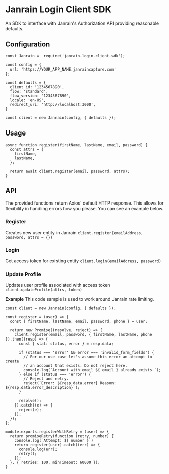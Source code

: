 # Janrain Login Client SDK

An SDK to interface with Janrain's Authorization API providing reasonable defaults.

## Configuration
```
const Janrain =  require('janrain-login-client-sdk');

const config = {
  url: 'https://YOUR_APP_NAME.janraincapture.com'
};

const defaults = {
  client_id: '1234567890',
  flow: 'standard',
  flow_version: '1234567890',
  locale: 'en-US',
  redirect_uri: 'http://localhost:3000',
}

const client = new Janrain(config, { defaults });
```

## Usage
```
async function register(firstName, lastName, email, password) {
  const attrs = {
    firstName,
    lastName,
  };

  return await client.register(email, password, attrs);
}
```

## API

The provided functions return Axios' default HTTP response. This allows for flexibility in handling errors
how you please. You can see an example below.

### Register
Creates new user entity in Janrain
`client.register(emailAddress, password, attrs = {})`

### Login
Get access token for existing entity
`client.login(emailAddress, password)`

### Update Profile
Updates user profile associated with access token
`client.updateProfile(attrs, token)`

**Example**
This code sample is used to work around Janrain rate limiting.
```
const client = new Janrain(config, { defaults });

const register = (user) => {
  const { firstName, lastName, email, password, phone } = user;

  return new Promise((resolve, reject) => {
    client.register(email, password, { firstName, lastName, phone }).then((resp) => {
      const { stat: status, error } = resp.data;

      if (status === 'error' && error === 'invalid_form_fields') {
        // For our use case let's assume this error an attempt to create
        // an account that exists. Do not reject here.
        console.log(`Account with email ${ email } already exists.`);
      } else if (status === 'error') {
        // Reject and retry.
        reject(`Error: ${resp.data.error} Reason: ${resp.data.error_description}`);
      }

      resolve();
    }).catch((e) => {
      reject(e);
    });
  });
};

module.exports.registerWithRetry = (user) => {
  return promiseRetry(function (retry, number) {
    console.log(`Attempt: ${ number }`)
    return register(user).catch((err) => {
      console.log(err);
      retry();
    });
  }, { retries: 100, minTimeout: 60000 });
}
```

